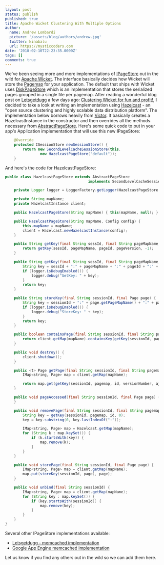 ```yaml
---
layout: post
status: publish
published: true
title: Apache Wicket Clustering With Multiple Options
author:
  name: Andrew Lombardi
  picture: '/assets/blog/authors/andrew.jpg'
  twitter: kinabalu
  url: https://mysticcoders.com
date: '2010-02-10T22:23:35.0000Z'
tags: []
comments: true
---
```

We've been seeing more and more implementations of <a href="http://wicketbyexample.com/api/wicket/1.4.5/org/apache/wicket/protocol/http/SecondLevelCacheSessionStore.IPageStore.html" target="_blank">IPageStore</a> out in the wild for <a href="http://wicket.apache.org/" target="_blank">Apache Wicket</a>.  The interface basically decides how Wicket will store the <a href="http://cwiki.apache.org/WICKET/page-maps.html" target="_blank">Pagemap</a> for your application.  The default that ships with Wicket uses <a href="http://wicketbyexample.com/api/wicket/1.4.6/org/apache/wicket/protocol/http/pagestore/DiskPageStore.html" target="_blank">DiskPageStore</a> which is an implementation that stores the serialized pages grouped in a single file per pagemap. After reading a wonderful blog post on <a href="http://letsgetdugg.com" target="_blank">Letsgetdugg</a> a few days ago: <a href="http://letsgetdugg.com/2010/02/07/clustering-wicket-for-fun-and-profit/" target="_blank">Clustering Wicket for fun and profit!</a>, I decided to take a look at writing an implementation using <a href="http://hazelcast.com" target="_blank">Hazelcast</a> - an "open source clustering and highly scalable data distribution platform".
<a id="more"></a><a id="more-1726"></a>
The implementation below borrows heavily from <a href="http://fabulously40.com/fabulously/victori" target="_blank">Victor</a>.  It basically creates a HazelcastInstance in the constructor and then overrides all the methods necessary from <a href="http://wicketbyexample.com/api/wicket/1.4.5/org/apache/wicket/protocol/http/pagestore/AbstractPageStore.html" target="_blank">AbstractPageStore</a>.  Here's some quick code to put in your app's Application implementation that will use this new IPageStore:

``` java
    @Override
    protected ISessionStore newSessionStore() {
        return new SecondLevelCacheSessionStore(this,
                new HazelcastPageStore("default"));
    }
```

And here's the code for HazelcastPageStore:

``` java
public class HazelcastPageStore extends AbstractPageStore
                                      implements SecondLevelCacheSessionStore.IClusteredPageStore {

    private Logger logger = LoggerFactory.getLogger(HazelcastPageStore.class);

    private String mapName;
    private HazelcastInstance client;

    public HazelcastPageStore(String mapName) { this(mapName, null); }

    public HazelcastPageStore(String mapName, Config config) {
        this.mapName = mapName;
        client = Hazelcast.newHazelcastInstance(config);
    }

    public String getKey(final String sessId, final String pageMapName, final int pageId, final int pageVersion) {
        return getKey(sessId, pageMapName, pageId, pageVersion, -1);
    }

    public String getKey(final String sessId, final String pageMapName, final int pageId, final int pageVersion, final int ajaxVersion) {
        String key = sessId + ":" + pageMapName + ":" + pageId + ":" + pageVersion + ":" + ajaxVersion;
        if (logger.isDebugEnabled()) {
            logger.debug("GetKey: " + key);
        }
        return key;
    }

    public String storeKey(final String sessionId, final Page page) {
        String key = sessionId + ":" + page.getPageMapName() + ":" + page.getId() + ":" + page.getCurrentVersionNumber() + ":" + (page.getAjaxVersionNumber() - 1);
        if (logger.isDebugEnabled()) {
            logger.debug("StoreKey: " + key);
        }
        return key;
    }

    public boolean containsPage(final String sessionId, final String pageMapName, final int pageId, final int pageVersion) {
        return client.getMap(mapName).containsKey(getKey(sessionId, pageMapName, pageId, pageVersion));
    }

    public void destroy() {
        client.shutdown();
    }

    public <t> Page getPage(final String sessionId, final String pagemap, final int id, final int versionNumber, final int ajaxVersionNumber) {
        IMap<string, Page> map = client.getMap(mapName);

        return map.get(getKey(sessionId, pagemap, id, versionNumber, ajaxVersionNumber));
    }

    public void pageAccessed(final String sessionId, final Page page) {
    }

    public void removePage(final String sessionId, final String pagemap, final int id) {
        String key = getKey(sessionId, pagemap, id, 0);
        key = key.substring(0, key.lastIndexOf(":"));

        IMap<string, Page> map = Hazelcast.getMap(mapName);
        for (String k : map.keySet()) {
            if (k.startsWith(key)) {
                map.remove(k);
            }
        }
    }

    public void storePage(final String sessionId, final Page page) {
        IMap<string, Page> map = client.getMap(mapName);
        map.put(storeKey(sessionId, page), page);
    }

    public void unbind(final String sessionId) {
        IMap<string, Page> map = client.getMap(mapName);
        for (String key : map.keySet()) {
            if (key.startsWith(sessionId)) {
                map.remove(key);
            }
        }
    }
}
```

Several other IPageStore implementations available:

<ul>
<li><a href="http://letsgetdugg.com/2010/02/07/clustering-wicket-for-fun-and-profit/" target="_blank">Letsgetdugg - memcached implementation</a></li>
<li><a href="http://www.mail-archive.com/users@wicket.apache.org/msg46421.html" target="_blank">Google App Engine memcached implementation</a></li>
</ul>
Let us know if you find any others out in the wild so we can add them here.
